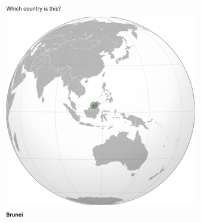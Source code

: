 Which country is this?

![Map of a country](images/Brunei_(orthographic_projection).svg)
<!--question-->
**Brunei**